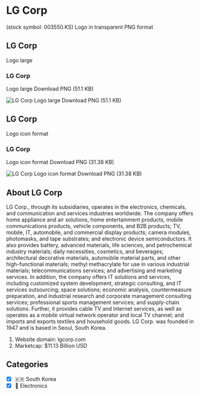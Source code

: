 # LG Corp
 (stock symbol: 003550.KS) Logo in transparent PNG format

## LG Corp
 Logo large

### LG Corp
 Logo large Download PNG (51.1 KB)

![LG Corp
 Logo large Download PNG (51.1 KB)](/img/orig/003550.KS_BIG-b701e1d8.png)

## LG Corp
 Logo icon format

### LG Corp
 Logo icon format Download PNG (31.38 KB)

![LG Corp
 Logo icon format Download PNG (31.38 KB)](/img/orig/003550.KS-62e4e59c.png)

## About LG Corp


LG Corp., through its subsidiaries, operates in the electronics, chemicals, and communication and services industries worldwide. The company offers home appliance and air solutions, home entertainment products, mobile communications products, vehicle components, and B2B products; TV, mobile, IT, automobile, and commercial display products; camera modules, photomasks, and tape substrates; and electronic device semiconductors. It also provides battery, advanced materials, life sciences, and petrochemical industry materials; daily necessities, cosmetics, and beverages; architectural decorative materials, automobile material parts, and other high-functional materials; methyl methacrylate for use in various industrial materials; telecommunications services; and advertising and marketing services. In addition, the company offers IT solutions and services, including customized system development, strategic consulting, and IT services outsourcing; space solutions; economic analysis, countermeasure preparation, and industrial research and corporate management consulting services; professional sports management services; and supply-chain solutions. Further, it provides cable TV and internet services, as well as operates as a mobile virtual network operator and local TV channel; and imports and exports textiles and household goods. LG Corp. was founded in 1947 and is based in Seoul, South Korea.

1. Website domain: lgcorp.com
2. Marketcap: $11.13 Billion USD


## Categories
- [x] 🇰🇷 South Korea
- [x] 🔌 Electronics
